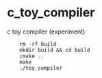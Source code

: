 # c_toy_compiler
c toy compiler (experiment)


		rm -rf build
		mkdir build && cd build
		cmake ..
		make
		./toy_compiler
